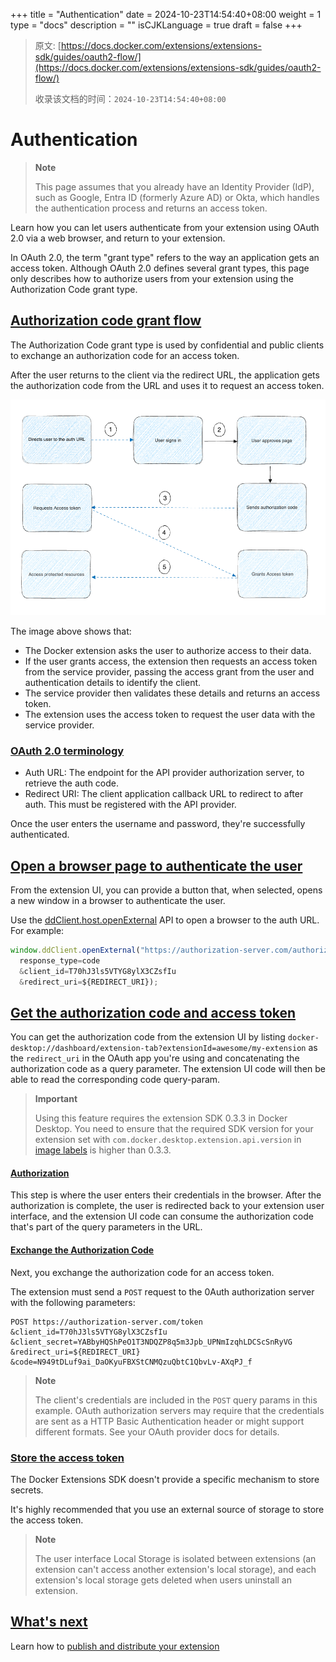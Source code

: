 +++
title = "Authentication"
date = 2024-10-23T14:54:40+08:00
weight = 1
type = "docs"
description = ""
isCJKLanguage = true
draft = false
+++

> 原文: [https://docs.docker.com/extensions/extensions-sdk/guides/oauth2-flow/](https://docs.docker.com/extensions/extensions-sdk/guides/oauth2-flow/)
>
> 收录该文档的时间：`2024-10-23T14:54:40+08:00`

# Authentication

> **Note**
>
> 
>
> This page assumes that you already have an Identity Provider (IdP), such as Google, Entra ID (formerly Azure AD) or Okta, which handles the authentication process and returns an access token.

Learn how you can let users authenticate from your extension using OAuth 2.0 via a web browser, and return to your extension.

In OAuth 2.0, the term "grant type" refers to the way an application gets an access token. Although OAuth 2.0 defines several grant types, this page only describes how to authorize users from your extension using the Authorization Code grant type.

## [Authorization code grant flow](https://docs.docker.com/extensions/extensions-sdk/guides/oauth2-flow/#authorization-code-grant-flow)

The Authorization Code grant type is used by confidential and public clients to exchange an authorization code for an access token.

After the user returns to the client via the redirect URL, the application gets the authorization code from the URL and uses it to request an access token.

![Flow for OAuth 2.0](Authentication_img/oauth.png)

The image above shows that:

- The Docker extension asks the user to authorize access to their data.
- If the user grants access, the extension then requests an access token from the service provider, passing the access grant from the user and authentication details to identify the client.
- The service provider then validates these details and returns an access token.
- The extension uses the access token to request the user data with the service provider.

### [OAuth 2.0 terminology](https://docs.docker.com/extensions/extensions-sdk/guides/oauth2-flow/#oauth-20-terminology)

- Auth URL: The endpoint for the API provider authorization server, to retrieve the auth code.
- Redirect URI: The client application callback URL to redirect to after auth. This must be registered with the API provider.

Once the user enters the username and password, they're successfully authenticated.

## [Open a browser page to authenticate the user](https://docs.docker.com/extensions/extensions-sdk/guides/oauth2-flow/#open-a-browser-page-to-authenticate-the-user)

From the extension UI, you can provide a button that, when selected, opens a new window in a browser to authenticate the user.

Use the [ddClient.host.openExternal](https://docs.docker.com/extensions/extensions-sdk/dev/api/dashboard/#open-a-url) API to open a browser to the auth URL. For example:



```typescript
window.ddClient.openExternal("https://authorization-server.com/authorize?
  response_type=code
  &client_id=T70hJ3ls5VTYG8ylX3CZsfIu
  &redirect_uri=${REDIRECT_URI});
```

## [Get the authorization code and access token](https://docs.docker.com/extensions/extensions-sdk/guides/oauth2-flow/#get-the-authorization-code-and-access-token)

You can get the authorization code from the extension UI by listing `docker-desktop://dashboard/extension-tab?extensionId=awesome/my-extension` as the `redirect_uri` in the OAuth app you're using and concatenating the authorization code as a query parameter. The extension UI code will then be able to read the corresponding code query-param.

> **Important**
>
> 
>
> Using this feature requires the extension SDK 0.3.3 in Docker Desktop. You need to ensure that the required SDK version for your extension set with `com.docker.desktop.extension.api.version` in [image labels](https://docs.docker.com/extensions/extensions-sdk/extensions/labels/) is higher than 0.3.3.

#### [Authorization](https://docs.docker.com/extensions/extensions-sdk/guides/oauth2-flow/#authorization)

This step is where the user enters their credentials in the browser. After the authorization is complete, the user is redirected back to your extension user interface, and the extension UI code can consume the authorization code that's part of the query parameters in the URL.

#### [Exchange the Authorization Code](https://docs.docker.com/extensions/extensions-sdk/guides/oauth2-flow/#exchange-the-authorization-code)

Next, you exchange the authorization code for an access token.

The extension must send a `POST` request to the 0Auth authorization server with the following parameters:



```text
POST https://authorization-server.com/token
&client_id=T70hJ3ls5VTYG8ylX3CZsfIu
&client_secret=YABbyHQShPeO1T3NDQZP8q5m3Jpb_UPNmIzqhLDCScSnRyVG
&redirect_uri=${REDIRECT_URI}
&code=N949tDLuf9ai_DaOKyuFBXStCNMQzuQbtC1QbvLv-AXqPJ_f
```

> **Note**
>
> 
>
> The client's credentials are included in the `POST` query params in this example. OAuth authorization servers may require that the credentials are sent as a HTTP Basic Authentication header or might support different formats. See your OAuth provider docs for details.

### [Store the access token](https://docs.docker.com/extensions/extensions-sdk/guides/oauth2-flow/#store-the-access-token)

The Docker Extensions SDK doesn't provide a specific mechanism to store secrets.

It's highly recommended that you use an external source of storage to store the access token.

> **Note**
>
> 
>
> The user interface Local Storage is isolated between extensions (an extension can't access another extension's local storage), and each extension's local storage gets deleted when users uninstall an extension.

## [What's next](https://docs.docker.com/extensions/extensions-sdk/guides/oauth2-flow/#whats-next)

Learn how to [publish and distribute your extension](https://docs.docker.com/extensions/extensions-sdk/extensions/)

